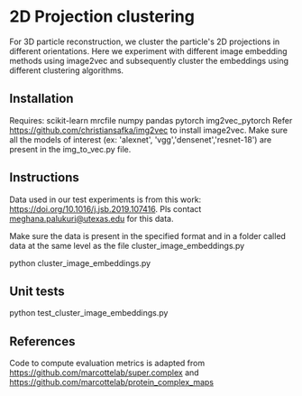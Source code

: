 # 2D Projection clustering

For 3D particle reconstruction, we cluster the particle's 2D projections in different orientations. 
Here we experiment with different image embedding methods using image2vec and subsequently cluster the embeddings using different clustering algorithms.

## Installation 
Requires:
scikit-learn
mrcfile
numpy
pandas
pytorch
img2vec_pytorch
Refer https://github.com/christiansafka/img2vec to install image2vec. 
Make sure all the models of interest (ex: 'alexnet', 'vgg','densenet','resnet-18') are present in the img_to_vec.py file.

## Instructions

Data used in our test experiments is from this work: https://doi.org/10.1016/j.jsb.2019.107416.
Pls contact meghana.palukuri@utexas.edu for this data. 

Make sure the data is present in the specified format and in a folder called data at the same level as the file cluster_image_embeddings.py

python cluster_image_embeddings.py

## Unit tests
python test_cluster_image_embeddings.py

## References
Code to compute evaluation metrics is adapted from https://github.com/marcottelab/super.complex and https://github.com/marcottelab/protein_complex_maps

